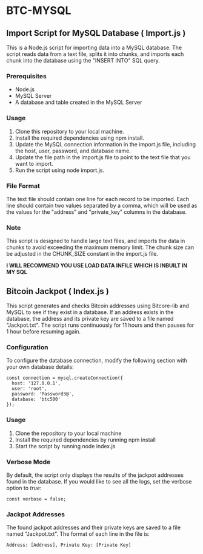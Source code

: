 # BTC-MYSQL

## Import Script for MySQL Database ( Import.js ) 
This is a Node.js script for importing data into a MySQL database. The script reads data from a text file, splits it into chunks, and imports each chunk into the database using the "INSERT INTO" SQL query.

### Prerequisites
- Node.js
- MySQL Server
- A database and table created in the MySQL Server

### Usage
1. Clone this repository to your local machine.
2. Install the required dependencies using npm install.
3. Update the MySQL connection information in the import.js file, including the host, user, password, and database name.
4. Update the file path in the import.js file to point to the text file that you want to import.
4. Run the script using node import.js.

### File Format
The text file should contain one line for each record to be imported. Each line should contain two values separated by a comma, which will be used as the values for the "address" and "private_key" columns in the database.

### Note
This script is designed to handle large text files, and imports the data in chunks to avoid exceeding the maximum memory limit. The chunk size can be adjusted in the CHUNK_SIZE constant in the import.js file.

**I WILL RECOMMEND YOU USE LOAD DATA INFILE WHICH IS INBUILT IN MY SQL**


## Bitcoin Jackpot ( Index.js )
This script generates and checks Bitcoin addresses using Bitcore-lib and MySQL to see if they exist in a database. If an address exists in the database, the address and its private key are saved to a file named "Jackpot.txt". The script runs continuously for 11 hours and then pauses for 1 hour before resuming again.

### Configuration
To configure the database connection, modify the following section with your own database details:
```
const connection = mysql.createConnection({
  host: '127.0.0.1',
  user: 'root',
  password: 'Password3@',
  database: 'btc500'
});
```

### Usage
1. Clone the repository to your local machine
2. Install the required dependencies by running npm install
3. Start the script by running node index.js

### Verbose Mode
By default, the script only displays the results of the jackpot addresses found in the database. If you would like to see all the logs, set the verbose option to *true*:
```
const verbose = false;
```
### Jackpot Addresses
The found jackpot addresses and their private keys are saved to a file named "Jackpot.txt". The format of each line in the file is:
```
Address: [Address], Private Key: [Private Key]
```
